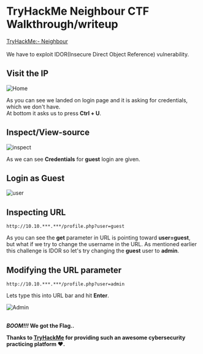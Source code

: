 # TryHackMe Neighbour CTF Walkthrough/writeup
[TryHackMe:- Neighbour](https://tryhackme.com/room/neighbour) </br>
</br>We have to exploit IDOR(Insecure Direct Object Reference) vulnerability.

## Visit the IP

![Home](https://user-images.githubusercontent.com/52680483/202448554-df225f28-e6e7-4d43-bd84-473ee039405e.JPG)

As you can see we landed on login page and it is asking for credentials, which we don't have.</br>
At bottom it asks us to press <b>Ctrl + U</b>.

## Inspect/View-source 


![inspect](https://user-images.githubusercontent.com/52680483/202450489-e735ff22-eefd-4073-baff-0dba256193b6.png)

As we can see <b>Credentials</b> for <b>guest</b> login are given. </br>

## Login as Guest

![user](https://user-images.githubusercontent.com/52680483/202450958-c3db97f3-744b-40fc-b78e-86575bd03c63.JPG)

## Inspecting URL

````
http://10.10.***.***/profile.php?user=guest
````
As you can see the <b>get</b> parameter in URL is pointing toward <b>user=guest</b>, but what if we try to change the username in the URL.
As mentioned earlier this challenge is IDOR so let's try changing the <b>guest</b> user to <b>admin</b>. </br>

## Modifying the URL parameter
````
http://10.10.***.***/profile.php?user=admin
````
Lets type this into URL bar and hit <b>Enter</b>.</br>

![Admin](https://user-images.githubusercontent.com/52680483/202458518-e35bbbb2-1277-4dff-b646-36cb25947c54.png)

</br><b><i>BOOM!!!</i><b> We got the <b>Flag.<b>.

Thanks to [TryHackMe](https://tryhackme.com/) for providing such an awesome cybersecurity practicing platform :heart:.
